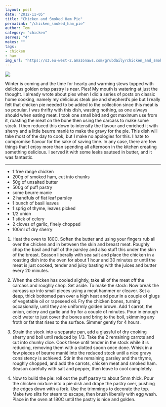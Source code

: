 ```yaml
---
layout: post
date: "2012-11-05"
title: "Chicken and Smoked Ham Pie"
permalink: "/chicken_smoked_ham_pie"
author: Tom
category: "chicken"
serves: "4"
makes: ""
tags:
- chicken
- ham
img_url: "https://s3.eu-west-2.amazonaws.com/grubdaily/chicken_and_smoked_ham_pie.jpg"
---
```

<img src="https://s3.eu-west-2.amazonaws.com/grubdaily/chicken_and_smoked_ham_pie.jpg" />

Winter is coming and the time for hearty and warming stews topped with delicious golden crisp pastry is near. Pies! My mouth is watering at just the thought. I already wrote about pies when I did a series of posts on classic home cooking, namely my delicious steak pie and shepherd’s pie but I really felt that chicken pie needed to be added to the collection since this meat is so popular. I was thrifty with this dish, wasting nothing, as one always should when eating meat. I took one small bird and got maximum use from it, roasting the meat on the bone then using the carcass to make some stock. I then reduced this down to intensify the flavour and enriched it with sherry and a little beurre manié to make the gravy for the pie. This dish will take most of the day to cook, but I make no apologies for this. I hate to compromise flavour for the sake of saving time. In any case, there are few things that I enjoy more than spending all afternoon in the kitchen creating something delicious. I served it with some leeks sauteed in butter, and it was fantastic.

---
* 1 free range chicken
* 200g of smoked ham, cut into chunks
* 50g of unsalted butter
* 500g of puff pastry
* some beurre manie
* 2 handfuls of flat leaf parsley
* 1 bunch  of basil leaves
* 1 sprig of thyme, leaves picked
* 1/2 onion
* 1 stick of celery
* 2 cloves of garlic, finely chopped
* 100ml of dry sherry

1. Heat the oven to 180C. Soften the butter and using your fingers rub all over the chicken and in between the skin and breast meat. Roughly chop the basil and half of the parsley and also stuff this under the skin of the breast. Season liberally with sea salt and place the chicken in a roasting dish into the oven for about 1 hour and 30 minutes or until the meat is just cooked, tender and juicy basting with the juices and butter every 20 minutes.

2. When the chicken has cooled slightly, take all of the meat off the carcass and roughly chop. Set aside. To make the stock: Now break the carcass up into small pieces using a meat hammer or cleaver. Set a deep, thick bottomed pan over a high heat and pour in a couple of glugs of vegetable oil or rapeseed oil. Fry the chicken bones, turning occasionally, until they are uniformly golden brown. Add 1 carrot, the onion, celery and garlic and fry for a couple of minutes. Pour in enough cold water to just cover the bones and bring to the boil, skimming any froth or fat that rises to the surface. Simmer gently for 4 hours.

3. Strain the stock into a separate pan, add a glassful of dry cooking sherry and boil until reduced by 1/3. Take the 2 remaining carrots and cut into chunky dice. Cook these until tender in the stock while it is reducing, removing them with a slotted spoon once done. Whisk in a few pieces of beurre manié into the reduced stock until a nice gravy consistency is achieved. Stir in the remaining parsley and the thyme, roughly chopped, and add the carrots, chicken meat and smoked ham. Season carefully with salt and pepper, then leave to cool completely.

4. Now to build the pie: roll out the puff pastry to about 5mm thick. Pour the chicken mixture into a pie dish and drape the pastry over, pushing the edges down with a fork. Use the trimmings to decorate the top. Make two slits for steam to escape, then brush liberally with egg wash. Place in the oven at 180C until the pastry is nice and golden.


